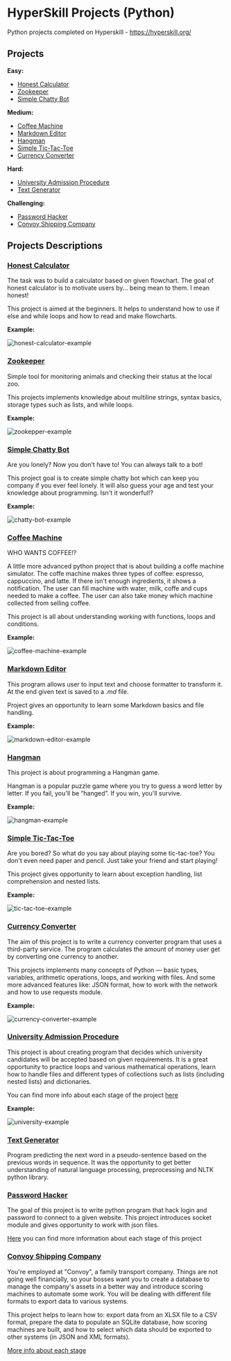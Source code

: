 # HyperSkill Projects (Python)

Python projects completed on Hyperskill - https://hyperskill.org/


## Projects
**Easy:**
* [Honest Calculator](#honest-calculator)
* [Zookeeper](#zookeeper)
* [Simple Chatty Bot](#simple-chatty-bot)

**Medium:**
* [Coffee Machine](#coffee-machine)
* [Markdown Editor](#markdown-editor)
* [Hangman](#hangman)
* [Simple Tic-Tac-Toe](#simple-tic-tac-toe)
* [Currency Converter](#currency-converter)

**Hard:**
* [University Admission Procedure](#university-admission-procedure)
* [Text Generator](#text-generator)

**Challenging:**
* [Password Hacker](#password-hacker)
* [Convoy Shipping Company](#convoy-shipping-company)

## Projects Descriptions
### [Honest Calculator](https://hyperskill.org/projects/208?track=2)
The task was to build a calculator based on given flowchart. 
The goal of honest calculator is to motivate users by... being mean to them. I mean honest!

This project is aimed at the beginners. It helps to understand how to use if else and while loops and how to read and make flowcharts.

**Example:**

![honest-calculator-example](https://user-images.githubusercontent.com/107406800/200583667-4cdd8ee3-5fd2-4b70-bfe9-e705b466fb73.PNG)


### [Zookeeper](https://hyperskill.org/projects/98)

Simple tool for monitoring animals and checking their status at the local zoo.

This projects implements knowledge about multiline strings, syntax basics, storage types such as lists, and while loops.

**Example:**

![zookepper-example](https://user-images.githubusercontent.com/107406800/200583094-7b3fd30b-27ed-4764-9a97-5040532d1b0a.PNG)


### [Simple Chatty Bot](https://hyperskill.org/projects/97)

Are you lonely? Now you don't have to! You can always talk to a bot!

This project goal is to create simple chatty bot which can keep you company if you ever feel lonely. It will also guess your age and test your knowledge about programming. Isn't it wonderful!?

**Example:**

![chatty-bot-example](https://user-images.githubusercontent.com/107406800/200595556-00effa93-5ba6-425a-8468-bd850f6d927e.PNG)


### [Coffee Machine](https://hyperskill.org/projects/68?track=2)

WHO WANTS COFFEE!?

A little more advanced python project that is about building a coffe machine simulator. The coffe machine makes three types of coffee: espresso, cappuccino, and latte. If there isn't enough ingredients, it shows a notification. The user can fill machine with water, milk, coffe and cups needed to make a coffee. The user can also take money which machine collected from selling coffee.

This project is all about understanding working with functions, loops and conditions.

**Example:**

![coffee-machine-example](https://user-images.githubusercontent.com/107406800/200608691-f3c464b7-fe5a-439b-90ee-50ff4beb47bb.PNG)

### [Markdown Editor](https://hyperskill.org/projects/162?track=2)

This program allows user to input text and choose formatter to transform it. At the end given text is saved to a *.md* file.

Project gives an opportunity to learn some Markdown basics and file handling.

**Example:**

![markdown-editor-example](https://user-images.githubusercontent.com/107406800/200625084-a533cdd9-c94a-45ec-afef-64ff47633a14.png)


### [Hangman](https://hyperskill.org/projects/69?track=2)
This project is about programming a Hangman game.

Hangman is a popular puzzle game where you try to guess a word letter by letter. If you fail, you'll be “hanged”. If you win, you'll survive.

**Example:**

![hangman-example](https://user-images.githubusercontent.com/107406800/200621766-a2ac0992-0fbb-4d62-bdaa-bd66fd4fee52.PNG)


### [Simple Tic-Tac-Toe](https://hyperskill.org/projects/73?track=2)

Are you bored? So what do you say about playing some tic-tac-toe? You don't even need paper and pencil. Just take your friend and start playing!

This project gives opportunity to learn about exception handling, list comprehension and nested lists.

**Example:**

![tic-tac-toe-example](https://user-images.githubusercontent.com/107406800/200634564-0f96a2f0-976d-46e7-843b-4e954770d2e8.PNG)


### [Currency Converter](https://hyperskill.org/projects/157?track=2)

The aim of this project is to write a currency converter program that uses a third-party service. The program calculates the amount of money user get by converting one currency to another.

This projects implements many concepts of Python — basic types, variables, arithmetic operations, loops, and working with files. And some more advanced features like: JSON format, how to work with the network and how to use requests module.

**Example:**

![currency-converter-example](https://user-images.githubusercontent.com/107406800/200634495-54fa2cb1-0b16-4fc5-be7f-43e75fa8187f.PNG)


### [University Admission Procedure](https://hyperskill.org/projects/163?track=2)

This project is about creating program that decides which university candidates will be accepted based on given requirements.
It is a great opportunity to practice loops and various mathematical operations, learn how to handle files and different types of collections such as lists (including nested lists) and dictionaries.

You can find more info about each stage of the project [here](https://github.com/Rossalieee/Hyperskill-python-projects/blob/main/university-admission-procedure/README.md)


**Example:**

![university-example](https://user-images.githubusercontent.com/107406800/200681517-bd208993-d127-44bb-b819-a244ffb32e02.PNG)


### [Text Generator](https://hyperskill.org/projects/134)

Program predicting the next word in a pseudo-sentence based on the previous words in sequence. It was the opportunity to get better understanding of natural language processing, preprocessing and NLTK python library.


### [Password Hacker](https://hyperskill.org/projects/80?track=2)

The goal of this project is to write python program that hack login and password to connect to a given website. This project introduces socket module and gives opportunity to work with json files.

[Here](https://github.com/Rossalieee/Hyperskill-python-projects/blob/main/password-hacker/README.md) you can find more information about each stage of this project

### [Convoy Shipping Company](https://hyperskill.org/projects/151)

You're employed at "Convoy", a family transport company. Things are not going well financially, so your bosses want you to create a database to manage the company's assets in a better way and introduce scoring machines to automate some work. You will be dealing with different file formats to export data to various systems.

This project helps to learn how to: export data from an XLSX file to a CSV format, prepare the data to populate an SQLite database, how scoring machines are built, and how to select which data should be exported to other systems (in JSON and XML formats).

[More info about each stage](https://github.com/Rossalieee/Hyperskill-python-projects/blob/main/convoy-shipping-company/README.md)
